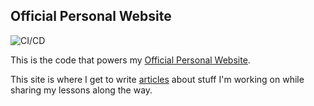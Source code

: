## Official Personal Website

![CI/CD](https://github.com/RonnieLutalo/ronnielutalo.github.io/workflows/CI/badge.svg)

This is the code that powers my [Official Personal Website](https://ronnielutalo.github.io/blog/).

This site is where I get to write [articles](https://ronnielutalo.github.io/blog/) about stuff I'm working on while sharing my lessons along the way.

